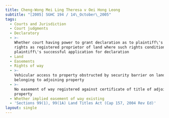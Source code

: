 ```yaml
---
title: Cheng-Wong Mei Ling Theresa v Oei Hong Leong
subtitle: "[2005] SGHC 194 / 14\_October\_2005"
tags:
  - Courts and Jurisdiction
  - Court judgments
  - Declaratory
  - >-
    Whether court having power to grant declaration as to plaintiff\'s future
    rights as registered proprietor of land where such rights conditional upon
    plaintiff\'s successful application for declaration
  - Land
  - Easements
  - Rights of way
  - >-
    Vehicular access to property obstructed by security barrier on land
    belonging to adjoining property
  - >-
    No easement of way registered against certificate of title of adjoining
    property
  - Whether implied easement of way existing
  - 'Sections 99(1), 99(1A) Land Titles Act (Cap 157, 2004 Rev Ed)'
layout: single
---
```


